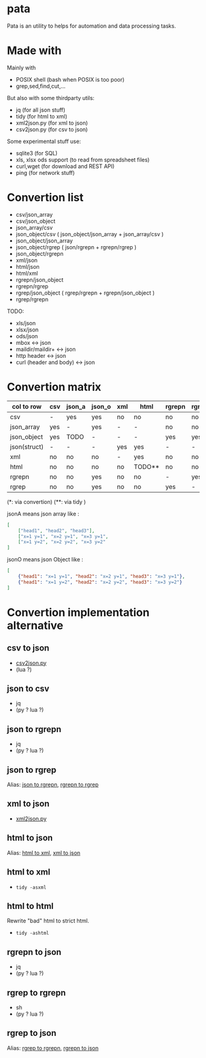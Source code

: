 # pata

Pata is an utility to helps for automation and data processing tasks.

# Made with

Mainly with

* POSIX shell (bash when POSIX is too poor)
* grep,sed,find,cut,...

But also with some thirdparty utils:

* jq (for all json stuff)
* tidy (for html to xml)
* xml2json.py (for xml to json)
* csv2json.py (for csv to json)

Some experimental stuff use:

* sqlite3 (for SQL)
* xls, xlsx ods support (to read from spreadsheet files)
* curl,wget (for download and REST API)
* ping (for network stuff)

# Convertion list

* csv/json_array
* csv/json_object
* json_array/csv
* json_object/csv ( json_object/json_array + json_array/csv )
* json_object/json_array
* json_object/rgrep ( json/rgrepn + rgrepn/rgrep )
* json_object/rgrepn
* xml/json
* html/json
* html/xml
* rgrepn/json_object
* rgrepn/rgrep
* rgrep/json_object ( rgrep/rgrepn + rgrepn/json_object )
* rgrep/rgrepn

TODO:

* xls/json
* xlsx/json
* ods/json
* mbox <-> json
* maildir/maildir+ <-> json
* http header <-> json
* curl (header and body) <-> json

# Convertion matrix

| col to row   | csv  | json_a  | json_o | xml  | html | rgrepn | rgrep |
|--------------|------|---------|--------|------|------|--------|-------|
| csv          | -    | yes     | yes    | no   | no   | no     | no    |
| json_array   | yes  | -       | yes    | -    | -    | no     | no    |
| json_object  | yes  | TODO    | -      | -    | -    | yes    | yes   |
| json(struct) | -    | -       | -      | yes  | yes  | -      | -     |
| xml          | no   | no      | no     | -    | yes  | no     | no    |
| html         | no   | no      | no     | no   |TODO**| no     | no    |
| rgrepn       | no   | no      | yes    | no   | no   | -      | yes   |
| rgrep        | no   | no      | yes    | no   | no   | yes    | -     |

(*: via convertion)
(**: via tidy )

jsonA means json array like :
```json
[
	["head1", "head2", "head3"],
	["x=1 y=1", "x=2 y=1", "x=3 y=1",
	["x=1 y=2", "x=2 y=2", "x=3 y=2"
]
```

jsonO means json Object like :
```json
[
	{"head1": "x=1 y=1", "head2": "x=2 y=1", "head3": "x=3 y=1"},
	{"head1": "x=1 y=2", "head2": "x=2 y=2", "head3": "x=3 y=2"}
]
```

# Convertion implementation alternative

## csv to json

* [csv2json.py]()
* (lua ?)

## json to csv

* jq
* (py ? lua ?)

## json to rgrepn

* jq
* (py ? lua ?)

## json to rgrep

Alias: [json to rgrepn](#json-to-rgrepn), [rgrepn to rgrep](#rgrepn-to-rgrep)

## xml to json

* [xml2json.py]()

## html to json

Alias: [html to xml](#html-to-xml), [xml to json](#xml-to-json)

## html to xml

* `tidy -asxml`

## html to html

Rewrite "bad" html to strict html.

* `tidy -ashtml`

## rgrepn to json

* jq
* (py ? lua ?)

## rgrep to rgrepn

* sh
* (py ? lua ?)

## rgrep to json

Alias: [rgrep to rgrepn](#rgrep-to-rgrepn), [rgrepn to json](#rgrepn-to-json)

